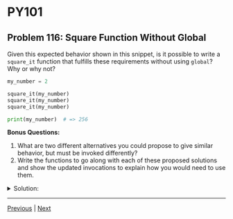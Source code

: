 # PY101
## Problem 116: Square Function Without Global

Given this expected behavior shown in this snippet, is it possible to write a `square_it` function that fulfills these requirements without using `global`? Why or why not?

```python
my_number = 2

square_it(my_number)
square_it(my_number)
square_it(my_number)

print(my_number)  # => 256
```

**Bonus Questions:**
1. What are two different alternatives you could propose to give similar behavior, but must be invoked differently?
2. Write the functions to go along with each of these proposed solutions and show the updated invocations to explain how you would need to use them.

<details>
<summary>Solution:</summary>

No. Integers are immutable. There's nothing we can do to the argument `my_number` from within a function that will alter its value outside of the function.

**Explanation:**

Since integers can't be mutated, any operation creates a new integer object. Without `global`, reassigning the parameter inside the function only affects the local variable, not the original.

```python
# This won't work:
def square_it(num):
    num = num * num  # Creates new integer, doesn't affect original

my_number = 2
square_it(my_number)
print(my_number)  # Still 2
```

**Bonus Answers:**

**Bonus 1**: Two alternatives:
1. Return the squared number and reassign it each time
2. Use a mutable data structure (like a list or dict) to hold the number

**Bonus 2**:

**Option 1: Return and reassign**
```python
my_number = 2

def square_it(num):
    return num * num

my_number = square_it(my_number)  # 4
my_number = square_it(my_number)  # 16
my_number = square_it(my_number)  # 256

print(my_number)  # => 256
```

**Option 2: Use a mutable container**
```python
my_number = [2]  # Use a list

def square_it(num_list):
    num_list[0] = num_list[0] * num_list[0]

square_it(my_number)  # [4]
square_it(my_number)  # [16]
square_it(my_number)  # [256]

print(my_number[0])  # => 256
```

Or with a dictionary:
```python
my_number = {'value': 2}

def square_it(num_dict):
    num_dict['value'] = num_dict['value'] ** 2

square_it(my_number)
square_it(my_number)
square_it(my_number)

print(my_number['value'])  # => 256
```

**Which is better?**

Option 1 (return and reassign) is more Pythonic and clearer. Option 2 works but is unnecessarily complex for this use case. Mutable containers should be used when you actually need to share state, not just to work around immutability.

</details>

---

[Previous](115.md) | [Next](117.md)

